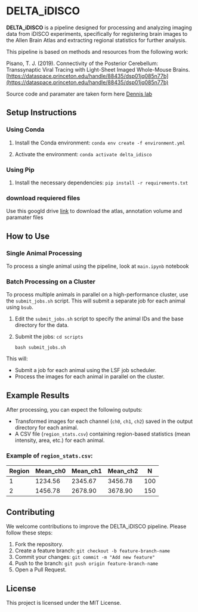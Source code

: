 # DELTA_iDISCO

**DELTA_iDISCO** is a pipeline designed for processing and analyzing imaging data from iDISCO experiments, specifically for registering brain images to the Allen Brain Atlas and extracting regional statistics for further analysis.

This pipeline is based on methods and resources from the following work:

Pisano, T. J. (2019). Connectivity of the Posterior Cerebellum: Transsynaptic Viral Tracing with Light-Sheet Imaged Whole-Mouse Brains. [https://dataspace.princeton.edu/handle/88435/dsp01jq085n77b](https://dataspace.princeton.edu/handle/88435/dsp01jq085n77b)

Source code and paramater are taken form here [Dennis lab](https://github.com/the-dennis-lab/cleared_brains/)


## Setup Instructions

### Using Conda

1. Install the Conda environment:
    `conda env create -f environment.yml`

2. Activate the environment:
    `conda activate delta_idisco`

### Using Pip

1. Install the necessary dependencies:
    `pip install -r requirements.txt`


### download requiered files

Use this googld drive [link](https://drive.google.com/drive/folders/1BzE3QRo38KOK5UYuipsq5TGubzbdSzap?usp=sharing) to download the atlas, annotation volume and paramater files
## How to Use

### Single Animal Processing

To process a single animal using the pipeline, look at `main.ipynb` notebook

### Batch Processing on a Cluster

To process multiple animals in parallel on a high-performance cluster, use the `submit_jobs.sh` script. This will submit a separate job for each animal using `bsub`.

1. Edit the `submit_jobs.sh` script to specify the animal IDs and the base directory for the data.
2. Submit the jobs:
    `cd scripts`
    
    `bash submit_jobs.sh`

This will:
- Submit a job for each animal using the LSF job scheduler.
- Process the images for each animal in parallel on the cluster.

## Example Results

After processing, you can expect the following outputs:
- Transformed images for each channel (`ch0`, `ch1`, `ch2`) saved in the output directory for each animal.
- A CSV file (`region_stats.csv`) containing region-based statistics (mean intensity, area, etc.) for each animal.

### Example of `region_stats.csv`:

| Region | Mean_ch0 | Mean_ch1 | Mean_ch2 | N   |
|--------|----------|----------|----------|-----|
| 1      | 1234.56  | 2345.67  | 3456.78  | 100 |
| 2      | 1456.78  | 2678.90  | 3678.90  | 150 |

## Contributing

We welcome contributions to improve the DELTA_iDISCO pipeline. Please follow these steps:

1. Fork the repository.
2. Create a feature branch: `git checkout -b feature-branch-name`
3. Commit your changes: `git commit -m "Add new feature"`
4. Push to the branch: `git push origin feature-branch-name`
5. Open a Pull Request.

## License

This project is licensed under the MIT License.
